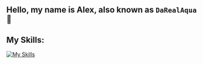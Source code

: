 ## Hello, my name is Alex, also known as ``DaRealAqua``👋 

## My Skills:
  [![My Skills](https://skillicons.dev/icons?i=php)](https://skillicons.dev)

